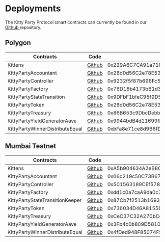 # Deployments

The Kitty Party Protocol smart contracts can currently be found in our [Github ](https://github.com/kittypartydefi/1-kittyparty-contracts/)repository.

## Polygon

| Contracts                       | Code                                                                                                                                          | Address                                    |
| ------------------------------- | --------------------------------------------------------------------------------------------------------------------------------------------- | ------------------------------------------ |
| Kittens                         | [Github](https://github.com/kittypartydefi/1-kittyparty-contracts/blob/main/hardhat/contracts/Kittens.sol)                                    | 0x229A6C7CA91a710493016651d0FE221EbE5F5287 |
| KittyPartyAccountant            | [Github](https://github.com/kittypartydefi/1-kittyparty-contracts/blob/main/hardhat/contracts/KittyPartyAccountant.sol)                       | 0x28d0d56C2e78E53579997FE29265087CB9d6a011 |
| KittyPartyController            | [Github](https://github.com/kittypartydefi/1-kittyparty-contracts/blob/main/hardhat/contracts/KittyPartyController.sol)                       | 0x9232f5f87b696Fc5a184Fc2AB0bC0E9F2d20C7bE |
| KittyPartyFactory               | [Github](https://github.com/kittypartydefi/1-kittyparty-contracts/blob/main/hardhat/contracts/KittyPartyFactory.sol)                          | 0x76D18b4173bB1d34FF6Ebe555439c75D57299D70 |
| KittyPartyStateTransition       | [Github](https://github.com/kittypartydefi/1-kittyparty-contracts/blob/main/hardhat/contracts/KittyPartyStateTransition.sol)                  | 0x9DFbF1bfeC95f9D5248823354A2a2578aF345C88 |
| KittyPartyToken                 | [Github](https://github.com/kittypartydefi/1-kittyparty-contracts/blob/main/hardhat/contracts/KittyPartyToken.sol)                            | 0x28d0d56C2e78E53579997FE29265087CB9d6a011 |
| KittyPartyTreasury              | [Github](https://github.com/kittypartydefi/1-kittyparty-contracts/blob/main/hardhat/contracts/KittyPartyTreasury.sol)                         | 0x86B653c9DbcDebb33fE487719cF561F4e19500fE |
| KittyPartyYieldGeneratorAave    | [Github](https://github.com/kittypartydefi/1-kittyparty-contracts/blob/main/hardhat/contracts/strategies/KittyPartyYieldGeneratorAave.sol)    | 0x9944bdB4d11699fE67b1a2FA5221c5AE33Fa99B9 |
| KittyPartyWinnerDistributeEqual | [Github](https://github.com/kittypartydefi/1-kittyparty-contracts/blob/main/hardhat/contracts/strategies/KittyPartyWinnerDistributeEqual.sol) | 0xbFa8e71ce8d9B6fDA2c2FC4bbF37F3f988413315 |

## Mumbai Testnet

| Contracts                       | Code                                                                                                                                          | Address                                    |
| ------------------------------- | --------------------------------------------------------------------------------------------------------------------------------------------- | ------------------------------------------ |
| Kittens                         | [Github](https://github.com/kittypartydefi/1-kittyparty-contracts/blob/main/hardhat/contracts/Kittens.sol)                                    | 0xA5b904634A2eB8C87D8c9a3D8A8798C5FA1cDEe8 |
| KittyPartyAccountant            | [Github](https://github.com/kittypartydefi/1-kittyparty-contracts/blob/main/hardhat/contracts/KittyPartyAccountant.sol)                       | 0x06c219c50C73B674b193080f86e9716B83F79194 |
| KittyPartyController            | [Github](https://github.com/kittypartydefi/1-kittyparty-contracts/blob/main/hardhat/contracts/KittyPartyController.sol)                       | 0x501563189CEf578Cfb747dA23e4589B32c2b3E1c |
| KittyPartyFactory               | [Github](https://github.com/kittypartydefi/1-kittyparty-contracts/blob/main/hardhat/contracts/KittyPartyFactory.sol)                          | 0xdd1c0a7caA9da0c3920703db75b30E52d9561386 |
| KittyPartyStateTransitionKeeper | [Github](https://github.com/kittypartydefi/1-kittyparty-contracts/blob/main/hardhat/contracts/KittyPartyStateTransitionKeeper.sol)            | 0x87Cb7f2513b1693DAA02dAF24ee00AdAeC43bF14 |
| KittyPartyToken                 | [Github](https://github.com/kittypartydefi/1-kittyparty-contracts/blob/main/hardhat/contracts/KittyPartyToken.sol)                            | 0x736034D46A8155D3cE699161156261917ca6cCD2 |
| KittyPartyTreasury              | [Github](https://github.com/kittypartydefi/1-kittyparty-contracts/blob/main/hardhat/contracts/KittyPartyTreasury.sol)                         | 0xCeC37C32A270bCcE22FccdBd89D41d4205f4Dd57 |
| KittyPartyYieldGeneratorAave    | [Github](https://github.com/kittypartydefi/1-kittyparty-contracts/blob/main/hardhat/contracts/strategies/KittyPartyYieldGeneratorAave.sol)    | 0x3Fb4c0b809D581089e151Dedfb1a51771374C16a |
| KittyPartyWinnerDistributeEqual | [Github](https://github.com/kittypartydefi/1-kittyparty-contracts/blob/main/hardhat/contracts/strategies/KittyPartyWinnerDistributeEqual.sol) | 0x4fDed948F85074F9648C5C31675075748eb86c35 |

